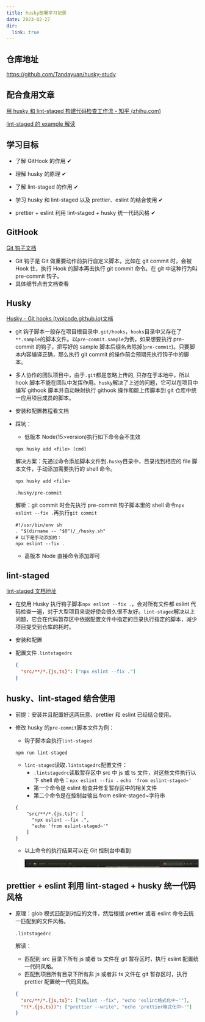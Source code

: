 ```yaml
---
title: husky部署学习记录
date: 2023-02-27
dir:
  link: true
---
```

## 仓库地址
https://github.com/Tandayuan/husky-study
## 配合食用文章

[用 husky 和 lint-staged 构建代码检查工作流 - 知乎 (zhihu.com)](https://zhuanlan.zhihu.com/p/471039163)

[lint-staged 的 example 解读](https://www.npmjs.com/package/lint-staged)

## 学习目标

- 了解 GitHook 的作用 ✔

- 理解 husky 的原理 ✔
- 了解 lint-staged 的作用 ✔
- 学习 husky 和 lint-staged 以及 prettier、eslint 的结合使用 ✔
- prettier + eslint 利用 lint-staged + husky 统一代码风格 ✔

## GitHook

[Git 钩子文档](https://git-scm.com/book/zh/v2/自定义-Git-Git-钩子)

- Git 钩子是 Git 做重要动作前执行自定义脚本，比如在 git commit 时，会被 Hook 住，执行 Hook 的脚本再去执行 git commit 命令。在 git 中这种行为叫 pre-commit 钩子。
- 具体细节点击文档查看

## Husky

[Husky - Git hooks (typicode.github.io)文档](https://typicode.github.io/husky/#/)

- git 钩子脚本一般存在项目根目录中`.git/hooks`，`hooks`目录中又存在了`**.sample`的脚本文件。以`pre-commit.sample`为例，如果想要执行 pre-commit 的钩子，把写好的 sample 脚本后缀名去除掉(`pre-commit`)。只要脚本内容编译正确，那么执行 git commit 的操作前会预期先执行钩子中的脚本。
- 多人协作的团队项目中，由于`.git`都是忽略上传的, 只存在于本地中，所以 hook 脚本不能在团队中发挥作用。`husky`解决了上述的问题，它可以在项目中编写 githook 脚本并自动映射执行 githook 操作和能上传脚本到 git 仓库中统一应用项目成员的脚本。

- 安装和配置教程看文档

- 踩坑：

  - 低版本 Node(15>version)执行如下命令会不生效

  ```shell
  npx husky add <file> [cmd]
  ```

  解决方案：先通过命令添加脚本文件到`.husky`目录中，目录找到相应的 file 脚本文件，手动添加需要执行的 shell 命令。

  ```shell
  npx husky add <file>
  ```

  `.husky/pre-commit`

  解析：git commit 时会先执行 pre-commit 钩子脚本里的 shell 命令`npx eslint --fix .`再执行`git commit`

  ```shell
  #!/usr/bin/env sh
  . "$(dirname -- "$0")/_/husky.sh"
  # 以下是手动添加的：
  npx eslint --fix .
  ```

  - 高版本 Node 直接命令添加即可

## lint-staged

[lint-staged 文档地址](https://www.npmjs.com/package/lint-staged)

- 在使用 Husky 执行钩子脚本`npx eslint --fix .`，会对所有文件都 eslint 代码检查一遍，对于大型项目来说好使会很久很不友好。`lint-staged`解决以上问题，它会在代码暂存区中依据配置文件中指定的目录执行指定的脚本，减少项目提交到仓库的耗时。
- 安装和配置

- 配置文件`.lintstagedrc`

  ```json
  {
    "src/**/*.{js,ts}": ["npx eslint --fix ."]
  }
  ```

## husky、lint-staged 结合使用

- 前提：安装并且配置好这两玩意、prettier 和 eslint 已经结合使用。

- 修改 husky 的`pre-commit`脚本文件为例：

  - 钩子脚本会执行`lint-staged`

  ```shell
  npm run lint-staged
  ```

  - `lint-staged`读取`.lintstagedrc`配置文件：
    - `.lintstagedrc`读取暂存区中 src 中 js 或 ts 文件，对这些文件执行以下 shell 命令：`npx eslint --fix .` `echo 'from eslint-staged~'`
    - 第一个命令是 eslint 检查并修复暂存区中的相关文件
    - 第二个命令是在控制台输出 from eslint-staged~字符串

  ```shell
  {
      "src/**/*.{js,ts}": [
        "npx eslint --fix .",
        "echo 'from eslint-staged~'"
      ]
  }
  ```

  - 以上命令的执行结果可以在 Git 控制台中看到

    ![git控制台](./images/git控制台.jpg)

## prettier + eslint 利用 lint-staged + husky 统一代码风格

- 原理：glob 模式匹配到对应的文件，然后根据 prettier 或者 eslint 命令去统一匹配到的文件风格。

  `.lintstagedrc`

  解读：

  - 匹配到 src 目录下所有 js 或者 ts 文件在 git 暂存区时，执行 eslint 配置统一代码风格。
  - 匹配到项目所有目录下所有非 js 或者非 ts 文件在 git 暂存区时，执行 prettier 配置统一代码风格。

  ```json
  {
    "src/**/*.{js,ts}": ["eslint --fix", "echo 'eslint格式化中~'"],
    "!(*.{js,ts})": ["prettier --write", "echo 'prettier格式化中~'"]
  }
  ```
